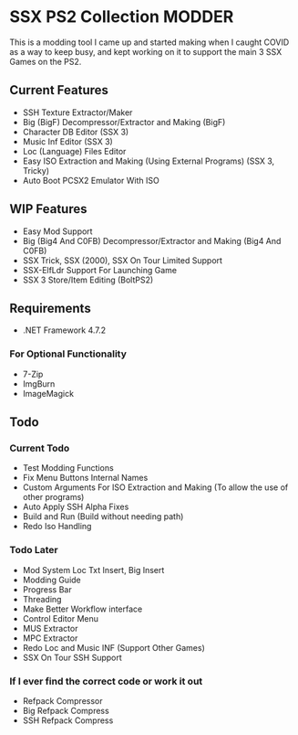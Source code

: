 
# SSX PS2 Collection MODDER

This is a modding tool I came up and started making when I caught COVID as a way to keep busy, and kept working on it to support the main 3 SSX Games on the PS2.

## Current Features
- SSH Texture Extractor/Maker
- Big (BigF) Decompressor/Extractor and Making (BigF)
- Character DB Editor (SSX 3)
- Music Inf Editor (SSX 3)
- Loc (Language) Files Editor
- Easy ISO Extraction and Making (Using External Programs) (SSX 3, Tricky)
- Auto Boot PCSX2 Emulator With ISO

## WIP Features
- Easy Mod Support
- Big (Big4 And C0FB) Decompressor/Extractor and Making (Big4 And C0FB)
- SSX Trick, SSX (2000), SSX On Tour Limited Support
- SSX-ElfLdr Support For Launching Game
- SSX 3 Store/Item Editing (BoltPS2)

## Requirements

- .NET Framework 4.7.2

### For Optional Functionality
- 7-Zip
- ImgBurn
- ImageMagick

## Todo

### Current Todo
- Test Modding Functions
- Fix Menu Buttons Internal Names
- Custom Arguments For ISO Extraction and Making (To allow the use of other programs)
- Auto Apply SSH Alpha Fixes
- Build and Run (Build without needing path)
- Redo Iso Handling

### Todo Later
- Mod System Loc Txt Insert, Big Insert
- Modding Guide
- Progress Bar
- Threading
- Make Better Workflow interface
- Control Editor Menu
- MUS Extractor
- MPC Extractor
- Redo Loc and Music INF (Support Other Games)
- SSX On Tour SSH Support

### If I ever find the correct code or work it out
- Refpack Compressor
- Big Refpack Compress
- SSH Refpack Compress

